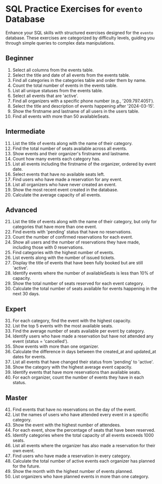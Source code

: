 # SQL Practice Exercises for `evento` Database

Enhance your SQL skills with structured exercises designed for the `evento` database. These exercises are categorized by difficulty levels, guiding you through simple queries to complex data manipulations.

## Beginner

1. Select all columns from the events table.
2. Select the title and date of all events from the events table.
3. Find all categories in the categories table and order them by name.
4. Count the total number of events in the events table.
5. List all unique statuses from the events table.
6. Select all events that are 'active'.
7. Find all organizers with a specific phone number (e.g., '209.797.4051').
8. Select the title and description of events happening after '2024-03-15'.
9. Show the firstname and lastname of all users in the users table.
10. Find all events with more than 50 availableSeats.

## Intermediate

11. List the title of events along with the name of their category.
12. Find the total number of seats available across all events.
13. Show events and their organizer's firstname and lastname.
14. Count how many events each category has.
15. List all events including the firstname of the organizer, ordered by event date.
16. Select events that have no available seats left.
17. Find users who have made a reservation for any event.
18. List all organizers who have never created an event.
19. Show the most recent event created in the database.
20. Calculate the average capacity of all events.

## Advanced

21. List the title of events along with the name of their category, but only for categories that have more than one event.
22. Find events with 'pending' status that have no reservations.
23. Count the number of confirmed reservations for each event.
24. Show all users and the number of reservations they have made, including those with 0 reservations.
25. Find categories with the highest number of events.
26. List events along with the number of issued tickets.
27. Display the title of events that have been fully booked but are still 'active'.
28. Identify events where the number of availableSeats is less than 10% of capacity.
29. Show the total number of seats reserved for each event category.
30. Calculate the total number of seats available for events happening in the next 30 days.

## Expert

31. For each category, find the event with the highest capacity.
32. List the top 5 events with the most available seats.
33. Find the average number of seats available per event by category.
34. Identify users who have made a reservation but have not attended any event (status = 'cancelled').
35. Show events with more than one organizer.
36. Calculate the difference in days between the created_at and updated_at dates for events.
37. List all events that have changed their status from 'pending' to 'active'.
38. Show the category with the highest average event capacity.
39. Identify events that have more reservations than available seats.
40. For each organizer, count the number of events they have in each status.

## Master

41. Find events that have no reservations on the day of the event.
42. List the names of users who have attended every event in a specific category.
43. Show the event with the highest number of attendees.
44. For each event, show the percentage of seats that have been reserved.
45. Identify categories where the total capacity of all events exceeds 1000 seats.
46. List all events where the organizer has also made a reservation for their own event.
47. Find users who have made a reservation in every category.
48. Calculate the total number of active events each organizer has planned for the future.
49. Show the month with the highest number of events planned.
50. List organizers who have planned events in more than one category.
